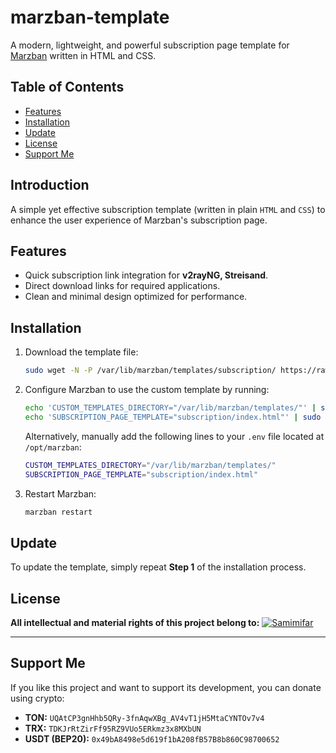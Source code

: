 # marzban-template

A modern, lightweight, and powerful subscription page template for [Marzban](https://github.com/Gozargah/Marzban) written in HTML and CSS.

## Table of Contents

- [Features](#features)
- [Installation](#installation)
- [Update](#update)
- [License](#license)
- [Support Me](#support-me)

## Introduction

A simple yet effective subscription template (written in plain `HTML` and `CSS`) to enhance the user experience of Marzban's subscription page.

## Features

- Quick subscription link integration for **v2rayNG, Streisand**.
- Direct download links for required applications.
- Clean and minimal design optimized for performance.

## Installation

1. Download the template file:
   ```sh
   sudo wget -N -P /var/lib/marzban/templates/subscription/ https://raw.githubusercontent.com/oXIIIo/marzban-template/master/subscription/index.html
   ```
2. Configure Marzban to use the custom template by running:
   ```sh
   echo 'CUSTOM_TEMPLATES_DIRECTORY="/var/lib/marzban/templates/"' | sudo tee -a /opt/marzban/.env
   echo 'SUBSCRIPTION_PAGE_TEMPLATE="subscription/index.html"' | sudo tee -a /opt/marzban/.env
   ```
   Alternatively, manually add the following lines to your `.env` file located at `/opt/marzban`:
   ```sh
   CUSTOM_TEMPLATES_DIRECTORY="/var/lib/marzban/templates/"
   SUBSCRIPTION_PAGE_TEMPLATE="subscription/index.html"
   ```
3. Restart Marzban:
   ```sh
   marzban restart
   ```

## Update

To update the template, simply repeat **Step 1** of the installation process.

## License

**All intellectual and material rights of this project belong to:**
<a href="https://t.me/samimifar" target="_blank"> <img src="https://img.shields.io/badge/Telegram-26A5E4?logo=telegram&logoColor=white" alt="Samimifar"/> </a>

---

## Support Me

If you like this project and want to support its development, you can donate using crypto:

- **TON:** `UQAtCP3gnHhb5QRy-3fnAqwXBg_AV4vT1jH5MtaCYNTOv7v4`
- **TRX:** `TDKJrRtZirFf95RZ9VUo5ERkmz3x8MXbUN`
- **USDT (BEP20):** `0x49bA8498e5d619f1bA208fB57B8b860C98700652`

